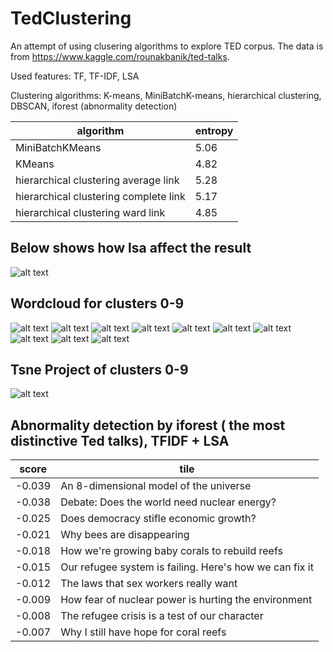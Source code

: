 # TedClustering

An attempt of using clusering algorithms to explore TED corpus.
The data is from https://www.kaggle.com/rounakbanik/ted-talks.

Used features: TF, TF-IDF, LSA

Clustering algorithms: K-means, MiniBatchK-means, hierarchical clustering, DBSCAN, iforest (abnormality detection)

| algorithm | entropy  |
| ------- | --- |
| MiniBatchKMeans | 5.06 |
| KMeans | 4.82 |
| hierarchical clustering average link | 5.28 |
| hierarchical clustering complete link | 5.17 |
| hierarchical clustering ward link | 4.85 |

Below shows how lsa affect the result
---

![alt text](https://cdn-images-1.medium.com/max/600/1*1aGZAyVS3kpJGcD_5_BNBQ.png)

Wordcloud for clusters 0-9
---
![alt text](https://cdn-images-1.medium.com/max/400/1*Hovxcg4MpFMQMcZhZmkmNw.png)
![alt text](https://cdn-images-1.medium.com/max/400/1*aiP_v3QKyu9ptuOabgV9Xw.png)
![alt text](https://cdn-images-1.medium.com/max/400/1*aiP_v3QKyu9ptuOabgV9Xw.png)
![alt text](https://cdn-images-1.medium.com/max/400/1*4VbtQWVlQPqs49R3-GhkpQ.png)
![alt text](https://cdn-images-1.medium.com/max/400/1*ODhgV37DINOmQG8TnUu8qg.png)
![alt text](https://cdn-images-1.medium.com/max/400/1*7xFL7aiQtnyrCwuqNycd5Q.png)
![alt text](https://cdn-images-1.medium.com/max/600/1*rtGp-b7JvsHRFtXmTyoT4A.png)
![alt text](https://cdn-images-1.medium.com/max/600/1*khnJGwch1s8g-3K0pzbFPA.png)
![alt text](https://cdn-images-1.medium.com/max/600/1*CJVGZ9yYNZWbE5_VPEcVFg.png)
![alt text](https://cdn-images-1.medium.com/max/600/1*_GrlyHxR2C4isbCmgq6hjw.png)

Tsne Project of clusters 0-9
---
![alt text](https://cdn-images-1.medium.com/max/800/1*1gH3h61rVwMYLCoBzezQVw.png)

Abnormality detection by iforest ( the most distinctive Ted talks), TFIDF + LSA
---

| score | tile  |
| ------- | --- |
| -0.039 | An 8-dimensional model of the universe |
| -0.038 | Debate: Does the world need nuclear energy? |
| -0.025 | Does democracy stifle economic growth? |
| -0.021 | Why bees are disappearing |
| -0.018 | How we're growing baby corals to rebuild reefs |
| -0.015 | Our refugee system is failing. Here's how we can fix it |
| -0.012 | The laws that sex workers really want |
| -0.009 | How fear of nuclear power is hurting the environment |
| -0.008 | The refugee crisis is a test of our character |
| -0.007 | Why I still have hope for coral reefs |
